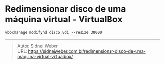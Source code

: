 # Redimensionar disco de uma máquina virtual - VirtualBox


```shell
vboxmanage modifyhd disco.vdi --resize 30000
```


---

> Autor: Sidnei Weber  
> URL: https://sidneiweber.com.br/redimensionar-disco-de-uma-maquina-virtual-virtualbox/  

